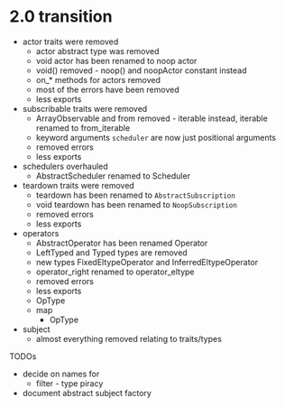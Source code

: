 # 2.0 transition

- actor traits were removed
  - actor abstract type was removed
  - void actor has been renamed to noop actor
  - void() removed - noop() and noopActor constant instead
  - on_* methods for actors removed
  - most of the errors have been removed
  - less exports
- subscribable traits were removed
  - ArrayObservable and from removed - iterable instead, iterable renamed to from_iterable
  - keyword arguments `scheduler` are now just positional arguments
  - removed errors
  - less exports
- schedulers overhauled
  - AbstractScheduler renamed to Scheduler
- teardown traits were removed
  - teardown has been renamed to `AbstractSubscription`
  - void teardown has been renamed to `NoopSubscription`
  - removed errors
  - less exports
- operators
  - AbstractOperator has been renamed Operator
  - LeftTyped and Typed types are removed
  - new types FixedEltypeOperator and InferredEltypeOperator
  - operator_right renamed to operator_eltype
  - removed errors
  - less exports
  - OpType
  - map
    - OpType
- subject
  - almost everything removed relating to traits/types

TODOs
  - decide on names for
    - filter - type piracy
  - document abstract subject factory